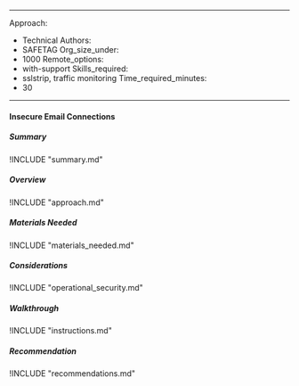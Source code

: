 
---
Approach:
- Technical
Authors:
- SAFETAG
Org_size_under:
- 1000
Remote_options:
- with-support
Skills_required:
- sslstrip, traffic monitoring
Time_required_minutes:
- 30

---

#### Insecure Email Connections

##### Summary
!INCLUDE "summary.md"

##### Overview
!INCLUDE "approach.md"

##### Materials Needed
!INCLUDE "materials_needed.md"

##### Considerations
!INCLUDE "operational_security.md"

##### Walkthrough
!INCLUDE "instructions.md"

##### Recommendation
!INCLUDE "recommendations.md"
